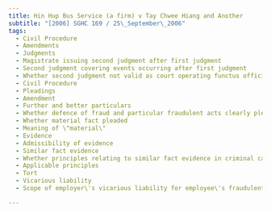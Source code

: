 ```yaml
---
title: Hin Hup Bus Service (a firm) v Tay Chwee Hiang and Another 
subtitle: "[2006] SGHC 169 / 25\_September\_2006"
tags:
  - Civil Procedure
  - Amendments
  - Judgments
  - Magistrate issuing second judgment after first judgment
  - Second judgment covering events occurring after first judgment
  - Whether second judgment not valid as court operating functus officio
  - Civil Procedure
  - Pleadings
  - Amendment
  - Further and better particulars
  - Whether defence of fraud and particular fraudulent acts clearly pleaded
  - Whether material fact pleaded
  - Meaning of \"material\"
  - Evidence
  - Admissibility of evidence
  - Similar fact evidence
  - Whether principles relating to similar fact evidence in criminal cases equally applicable to civil cases
  - Applicable principles
  - Tort
  - Vicarious liability
  - Scope of employer\'s vicarious liability for employee\'s fraudulent acts

---
```


